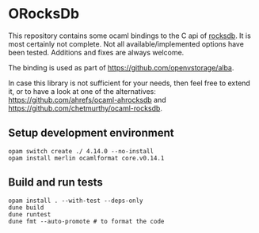 ORocksDb
========

This repository contains some ocaml bindings to the C api of
[rocksdb](http://github.com/facebook/rocksdb/).
It is most certainly not complete. Not all available/implemented options have
been tested.
Additions and fixes are always welcome.

The binding is used as part of https://github.com/openvstorage/alba.

In case this library is not sufficient for your needs, then feel free to extend
it, or to have a look at one of the alternatives:
https://github.com/ahrefs/ocaml-ahrocksdb and
https://github.com/chetmurthy/ocaml-rocksdb.

## Setup development environment

```shell
opam switch create ./ 4.14.0 --no-install
opam install merlin ocamlformat core.v0.14.1
```

## Build and run tests

```
opam install . --with-test --deps-only
dune build
dune runtest
dune fmt --auto-promote # to format the code
```
